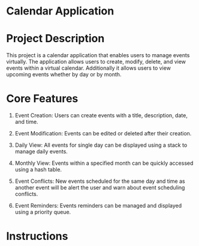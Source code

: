 # Calendar Application

# Project Description
This project is a calendar application that enables users to manage events virtually. The application allows users to create, modify, delete, and view events within a virtual calendar. Additionally it allows users to view upcoming events whether by day or by month.

# Core Features
1. Event Creation:
Users can create events with a title, description, date, and time.

2. Event Modification:
Events can be edited or deleted after their creation.

3. Daily View:
All events for single day can be displayed using a stack to manage daily events.

4. Monthly View:
Events within a specified month can be quickly accessed using a hash table.

5. Event Conflicts:
New events scheduled for the same day and time as another event will be alert the user and warn about event scheduling conflicts.

6. Event Reminders:
Events reminders can be managed and displayed using a priority queue.

# Instructions
